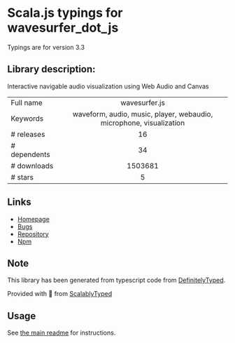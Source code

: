 
# Scala.js typings for wavesurfer_dot_js

Typings are for version 3.3

## Library description:
Interactive navigable audio visualization using Web Audio and Canvas

|                    |                 |
| ------------------ | :-------------: |
| Full name          | wavesurfer.js |
| Keywords           | waveform, audio, music, player, webaudio, microphone, visualization |
| # releases         | 16 |
| # dependents       | 34 |
| # downloads        | 1503681 |
| # stars            | 5 |

## Links
- [Homepage](https://wavesurfer-js.org)
- [Bugs](https://github.com/katspaugh/wavesurfer.js/issues)
- [Repository](https://github.com/katspaugh/wavesurfer.js)
- [Npm](https://www.npmjs.com/package/wavesurfer.js)
    


## Note
This library has been generated from typescript code from [DefinitelyTyped](https://definitelytyped.org).

Provided with :purple_heart: from [ScalablyTyped](https://github.com/oyvindberg/ScalablyTyped)

## Usage
See [the main readme](../../readme.md) for instructions.


